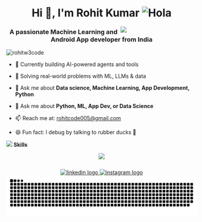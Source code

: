 <h1 align="center">Hi 👋, I'm Rohit Kumar  <img alt="Hola" height="30px" width="40px" src="https://emojipedia-us.s3.amazonaws.com/source/skype/289/ghost_1f47b.png"></img></h1>


<!--Night Owl image-->
<div>
  <img align="right" width="40%" src="https://owlbertsio-resized.s3.amazonaws.com/Popper.psd.full.png">
</div>

<h3 align="center">A passionate Machine Learning and Android App developer from India</h3>

<p align="left"> <img src="https://komarev.com/ghpvc/?username=rohitw3code&label=Profile%20views&color=0e75b6&style=flat" alt="rohitw3code" /> </p>

- 🔭 Currently building AI-powered agents and tools

- 🧠 Solving real-world problems with ML, LLMs & data

- 💬 Ask me about **Data science, Machine Learning, App Development, Python**

- 💬 Ask me about <strong>Python, ML, App Dev, or Data Science</strong>

- 📫 Reach me at: <a href="mailto:rohitcode005@gmail.com">rohitcode005@gmail.com</a>

-  😄 Fun fact: I debug by talking to rubber ducks 🐥

<img src="https://media2.giphy.com/media/QssGEmpkyEOhBCb7e1/giphy.gif?cid=ecf05e47a0n3gi1bfqntqmob8g9aid1oyj2wr3ds3mg700bl&rid=giphy.gif" width ="25"><b> Skills</b>
<!-- Tech Stack Icons: Extracted from Experience & Projects -->
<p align="center">
  <a href="https://skillicons.dev">
    <img src="https://skillicons.dev/icons?i=py,js,ts,java,cpp,react,nodejs,express,flask,django,fastapi,tailwind,html,css,aws,docker,azure,git,postman,linux,mongodb,mysql,postgres,prisma,opencv,tensorflow,kubernetes,pytorch&perline=14" />
  </a>
</p>

###

<div align="center">
  <a href="https://www.linkedin.com/in/rohit-kumar-66522518a/" target="_blank">
  <img src="https://img.shields.io/static/v1?message=LinkedIn&logo=linkedin&label=&color=0077B5&logoColor=white&labelColor=&style=for-the-badge" height="35" alt="linkedin logo"  />
  </a>

  
  <a href="https://www.instagram.com/codeforcoders69/" target="_blank">
  <img src="https://img.shields.io/static/v1?message=Instagram&logo=instagram&label=&color=E4405F&logoColor=white&labelColor=&style=for-the-badge" height="35" alt="instagram logo"  />
  </a>
</div>

<img src="https://raw.githubusercontent.com/platane/snk/output/github-contribution-grid-snake-dark.svg" alt="Snake animation" />


